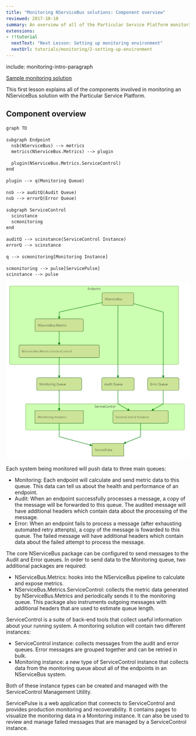 ```yaml
---
title: "Monitoring NServiceBus solutions: Component overview"
reviewed: 2017-10-10
summary: An overview of all of the Particular Service Platform monitoring tools
extensions:
- !!tutorial
  nextText: "Next Lesson: Setting up monitoring environment"
  nextUrl: tutorials/monitoring/2-setting-up-environment
---
```


include: monitoring-intro-paragraph

[Sample monitoring solution](tutorials/monitoring/0-sample-solution/)

This first lesson explains all of the components involved in monitoring an NServiceBus solution with the Particular Service Platform.

## Component overview

```mermaid
graph TD

subgraph Endpoint
  nsb(NServiceBus) --> metrics
  metrics(NServiceBus.Metrics) --> plugin

  plugin(NServiceBus.Metrics.ServiceControl)
end

plugin --> q(Monitoring Queue)

nsb --> auditQ(Audit Queue)
nsb --> errorQ(Error Queue)

subgraph ServiceControl
  scinstance
  scmonitoring
end

auditQ --> scinstance(ServiceControl Instance)
errorQ --> scinstance

q --> scmonitoring[Monitoring Instance]

scmonitoring --> pulse[ServicePulse]
scinstance --> pulse

```

![the above renders like this](component-overview.png)

Each system being monitored will push data to three main queues:

- Monitoring: Each endpoint will calculate and send metric data to this queue. This data can tell us about the health and performance of an endpoint.
- Audit: When an endpoint successfully processes a message, a copy of the message will be forwarded to this queue. The audited message will have additional headers which contain data about the processing of the message.
- Error: When an endpoint fails to process a message (after exhausting automated retry attenpts), a copy of the message is fowarded to this queue. The failed message will have additional headers which contain data about the failed attempt to process the message.

The core NServiceBus package can be configured to send messages to the Audit and Error queues. In order to send data to the Monitoring queue, two additional packages are required:

- NServiceBus.Metrics: hooks into the NServiceBus pipeline to calculate and expose metrics.
- NServiceBus.Metrics.ServiceControl: collects the metric data generated by NServiceBus.Metrics and periodically sends it to the monitoring queue. This package also instruments outgoing messages with additional headers that are used to estimate queue length.

ServiceControl is a suite of back-end tools that collect useful information about your running system. A monitoring solution will contain two different instances:

- ServiceControl instance: collects messages from the audit and error queues. Error messages are grouped together and can be retried in bulk.
- Monitoring instance: a new type of ServiceControl instance that collects data from the monitoring queue about all of the endpoints in an NServiceBus system. 

Both of these instance types can be created and managed with the ServiceControl Management Utility.

ServicePulse is a web application that connects to ServiceControl and provides production monitoring and recoverability. It contains pages to visualize the monitoring data in a Monitoring instance. It can also be used to review and manage failed messages that are managed by a ServiceControl instance.